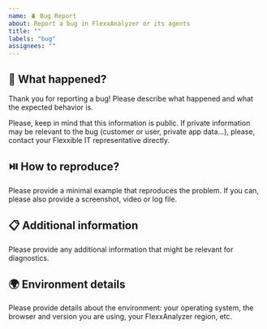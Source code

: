 ```yaml
---
name: 🪲 Bug Report
about: Report a bug in FlexxAnalyzer or its agents
title: ""
labels: "bug"
assignees: ""
---
```


## 📜 What happened?

Thank you for reporting a bug! Please describe what happened and what the expected behavior is.

Please, keep in mind that this information is public. If private information may be relevant to the bug (customer or user, private app data...), please, contact your Flexxible IT representative directly.

## ⏯️ How to reproduce?

Please provide a minimal example that reproduces the problem. If you can, please also provide a screenshot, video or log file.

## 📋 Additional information

Please provide any additional information that might be relevant for diagnostics.

## 🌍 Environment details

Please provide details about the environment: your operating system, the browser and version you are using, your FlexxAnalyzer region, etc.
